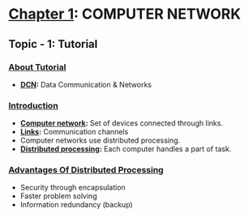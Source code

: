 # <u>Chapter 1</u>: COMPUTER NETWORK





## **Topic - 1: Tutorial**

### <u>About Tutorial</u>

- **<u>DCN</u>:** Data Communication & Networks


### <u>Introduction</u>

- **<u>Computer network</u>:** Set of devices connected through links.
- **<u>Links</u>:** Communication channels
- Computer networks use distributed processing.
- **<u>Distributed processing</u>:** Each computer handles a part of task.


### <u>Advantages Of Distributed Processing</u>

- Security through encapsulation
- Faster problem solving
- Information redundancy (backup)
